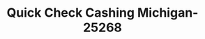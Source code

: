 ---
f_zip-code: 49307
f_state-code: MI
title: Quick Check Cashing Michigan-25268
f_phone: 231-527-1494
f_city-only: Big Rapids
f_address: 546 S State Street Big Rapids
f_location-unique-id: '25268'
slug: quick-check-cashing-michigan-25268
updated-on: '2024-05-30T13:46:58.046Z'
created-on: '2024-05-30T13:36:59.803Z'
published-on: '2024-05-30T13:54:32.469Z'
f_city-state: cms/city/big-rapids-mi.md
f_company: cms/company/quick-check-cashing-michigan.md
f_state: cms/state/michigan.md
layout: '[payday-loan].html'
tags: payday-loan
---
